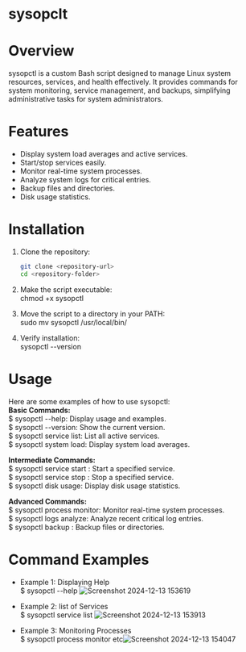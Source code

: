 # sysopclt

# Overview
sysopctl is a custom Bash script designed to manage Linux system resources, services, and health effectively. It provides commands for system monitoring, service management, and backups, simplifying administrative tasks for system administrators.

# Features
- Display system load averages and active services.
- Start/stop services easily.
- Monitor real-time system processes.
- Analyze system logs for critical entries.
- Backup files and directories.
- Disk usage statistics.

# Installation
1. Clone the repository:
   ```bash
   git clone <repository-url>
   cd <repository-folder>
   
2. Make the script executable:  
chmod +x sysopctl

4. Move the script to a directory in your PATH:  
sudo mv sysopctl /usr/local/bin/

6. Verify installation:  
sysopctl --version

# Usage
Here are some examples of how to use sysopctl:  
**Basic Commands:**  
 $ sysopctl --help: Display usage and examples.  
 $ sysopctl --version: Show the current version.  
 $ sysopctl service list: List all active services.  
 $ sysopctl system load: Display system load averages.  
 
**Intermediate Commands:**  
 $ sysopctl service start <name>: Start a specified service.  
 $ sysopctl service stop <name>: Stop a specified service.  
 $ sysopctl disk usage: Display disk usage statistics.  

**Advanced Commands:**  
 $ sysopctl process monitor: Monitor real-time system processes.  
 $ sysopctl logs analyze: Analyze recent critical log entries.  
 $ sysopctl backup <path>: Backup files or directories.  

# Command Examples

- Example 1: Displaying Help  
$ sysopctl --help  ![Screenshot 2024-12-13 153619](https://github.com/user-attachments/assets/da37df55-1155-4311-8763-01ffa6930193)

- Example 2: list of  Services  
$ sysopctl service list    ![Screenshot 2024-12-13 153913](https://github.com/user-attachments/assets/bcd82d33-9431-4347-8ffb-3bd0e7962f55)

- Example 3: Monitoring Processes   
$ sysopctl process monitor etc![Screenshot 2024-12-13 154047](https://github.com/user-attachments/assets/270820b5-1ce9-424d-96db-90610aa923ca)

 



